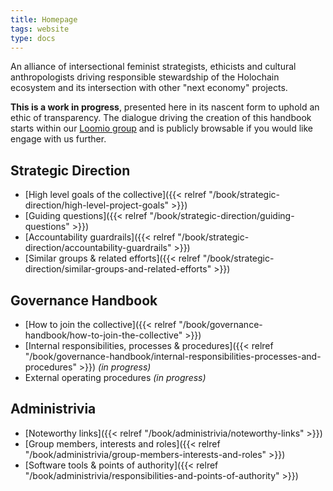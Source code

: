 ```yaml
---
title: Homepage
tags: website
type: docs
---
```


An alliance of intersectional feminist strategists, ethicists and cultural anthropologists driving responsible stewardship of the Holochain ecosystem and its intersection with other "next economy" projects.

**This is a work in progress**, presented here in its nascent form to uphold an ethic of transparency. The dialogue driving the creation of this handbook starts within our [Loomio group](https://www.loomio.org/economikit/) and is publicly browsable if you would like engage with us further.

## Strategic Direction

- [High level goals of the collective]({{< relref "/book/strategic-direction/high-level-project-goals" >}})
- [Guiding questions]({{< relref "/book/strategic-direction/guiding-questions" >}})
- [Accountability guardrails]({{< relref "/book/strategic-direction/accountability-guardrails" >}})
- [Similar groups & related efforts]({{< relref "/book/strategic-direction/similar-groups-and-related-efforts" >}})

## Governance Handbook

* [How to join the collective]({{< relref "/book/governance-handbook/how-to-join-the-collective" >}})
* [Internal responsibilities, processes & procedures]({{< relref "/book/governance-handbook/internal-responsibilities-processes-and-procedures" >}}) *\(in progress\)*
* External operating procedures *\(in progress\)*

## Administrivia

* [Noteworthy links]({{< relref "/book/administrivia/noteworthy-links" >}})
* [Group members, interests and roles]({{< relref "/book/administrivia/group-members-interests-and-roles" >}})
* [Software tools & points of authority]({{< relref "/book/administrivia/responsibilities-and-points-of-authority" >}})

